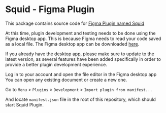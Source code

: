 # Squid - Figma Plugin

This package contains source code for [Figma Plugin named Squid](https://www.figma.com/community/plugin/1194222285719958985/Squid)

At this time, plugin development and testing needs to be done using the Figma desktop app. This is because Figma needs to read your code saved as a local file. The Figma desktop app can be downloaded [here](https://www.figma.com/downloads/).

If you already have the desktop app, please make sure to update to the latest version, as several features have been added specifically in order to provide a better plugin development experience.

Log in to your account and open the file editor in the Figma desktop app
You can open any existing document or create a new one.

Go to `Menu` > `Plugins` > `Development` > `Import plugin from manifest...`

And locate `manifest.json` file in the root of this repository, which should start Squid Plugin.
